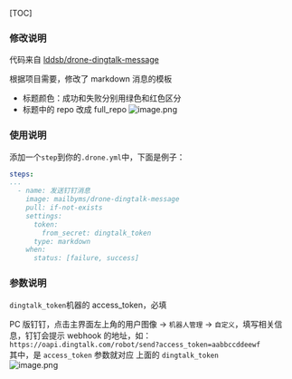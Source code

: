 

[TOC]

### 修改说明
代码来自 [lddsb/drone-dingtalk-message](https://github.com/lddsb/drone-dingtalk-message) 


根据项目需要，修改了 markdown 消息的模板  
- 标题颜色：成功和失败分别用绿色和红色区分
- 标题中的 repo 改成 full_repo
![image.png](https://i.loli.net/2021/02/04/5YvmTtlykrEHDQO.png)


### 使用说明
添加一个`step`到你的`.drone.yml`中，下面是例子：

```yaml
steps:
...
  - name: 发送钉钉消息
    image: mailbyms/drone-dingtalk-message
    pull: if-not-exists
    settings:
      token:
        from_secret: dingtalk_token
      type: markdown
    when:
      status: [failure, success]
```

### 参数说明
`dingtalk_token`机器的 access_token，必填

PC 版钉钉，点击主界面左上角的用户图像 -> `机器人管理` -> `自定义`，填写相关信息，钉钉会提示 webhook 的地址，如：`
https://oapi.dingtalk.com/robot/send?access_token=aabbccddeewf`  
其中，是 `access_token` 参数就对应 上面的 `dingtalk_token`  
![image.png](https://i.loli.net/2021/02/04/vaNUCKkqHltBVxM.png)